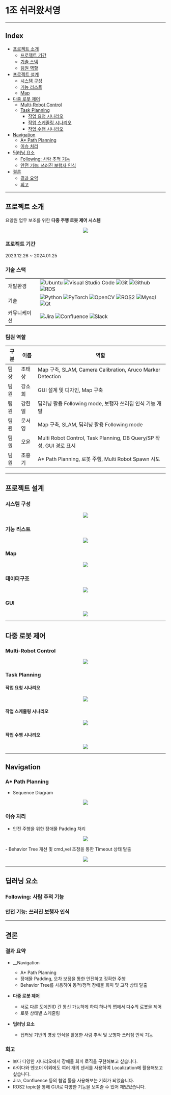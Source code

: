 # 1조 쉬러왔서영

---

## Index
- [프로젝트 소개](#프로젝트-소개)
  - [프로젝트 기간](#프로젝트-기간)
  - [기술 스택](#기술-스택)
  - [팀원 역할](#팀원-역할)
- [프로젝트 설계](#프로젝트-설계)
  - [시스템 구성](#시스템-구성)
  - [기능 리스트](#기능-리스트)
  - [Map](#map)
- [다중 로봇 제어](#다중-로봇-제어)
  - [Multi-Robot Control](#multi-robot-control)
  - [Task Planning](#task-planning)
    - [작업 요청 시나리오](#작업-요청-시나리오)
    - [작업 스케줄링 시나리오](#작업-스케줄링-시나리오)
    - [작업 수행 시나리오](#작업-수행-시나리오)
- [Navigation](#navigation)
  - [A* Path Planning](#a-path-planning)
  - [이슈 처리](#이슈-처리)
- [딥러닝 요소](#딥러닝-요소)
  - [Following: 사람 추적 기능](#following-사람-추적-기능)
  - [안전 기능: 쓰러진 보행자 인식](#안전-기능-쓰러진-보행자-인식)
- [결론](#결론)
  - [결과 요약](#결과-요약)
  - [회고](#회고)

---

## 프로젝트 소개
요양원 업무 보조를 위한 <b>다중 주행 로봇 제어 시스템</b>
<p align=center width="98%">
  <img src="./images/play.gif">
</p>

### 프로젝트 기간
2023.12.26 ~ 2024.01.25

### 기술 스택
|   |   |
|---|---|
|개발환경|![Ubuntu](https://img.shields.io/badge/Ubuntu-E95420?style=for-the-badge&logo=Ubuntu&logoColor=white) ![Visual Studio Code](https://img.shields.io/badge/Visual%20Studio%20Code-007ACC?style=for-the-badge&logo=Visual%20Studio%20Code&logoColor=white) ![Git](https://img.shields.io/badge/Git-F05032?style=for-the-badge&logo=Git&logoColor=white) ![Github](https://img.shields.io/badge/GitHub-181717?style=for-the-badge&logo=GitHub&logoColor=white) ![RDS](https://img.shields.io/badge/AWS%20RDS-527FFF?style=for-the-badge&logo=Amazon%20RDS&logoColor=white)||
|기술|![Python](https://img.shields.io/badge/python-3776AB?style=for-the-badge&logo=python&logoColor=white) ![PyTorch](https://img.shields.io/badge/PyTorch-EE4C2C?style=for-the-badge&logo=PyTorch&logoColor=white) ![OpenCV](https://img.shields.io/badge/OpenCV-5C3EE8?style=for-the-badge&logo=OpenCV&logoColor=white) ![ROS2](https://img.shields.io/badge/ROS2-22314E?style=for-the-badge&logo=ROS&logoColor=white) ![Mysql](https://img.shields.io/badge/mysql-4479A1?style=for-the-badge&logo=mysql&logoColor=white) ![Qt](https://img.shields.io/badge/Qt-41CD52?style=for-the-badge&logo=Qt&logoColor=white)|
|커뮤니케이션|![Jira](https://img.shields.io/badge/Jira-0052CC?style=for-the-badge&logo=Jira&logoColor=white) ![Confluence](https://img.shields.io/badge/Confluence-172B4D?style=for-the-badge&logo=Confluence&logoColor=white) ![Slack](https://img.shields.io/badge/slack-4A154B?style=for-the-badge&logo=slack&logoColor=white)|

### 팀원 역할

|구분|이름|역할|
|---|---|---|
|팀장|조태상|Map 구축, SLAM, Camera Calibration, Aruco Marker Detection|
|팀원|강소희|GUI 설계 및 디자인, Map 구축|
|팀원|강한얼|딥러닝 활용 Following mode, 보행자 쓰러짐 인식 기능 개발|
|팀원|문서영|Map 구축, SLAM, 딥러닝 활용 Following mode|
|팀원|오윤|Multi Robot Control, Task Planning, DB Query/SP 작성, GUI 경로 표시|
|팀원|조홍기|A* Path Planning, 로봇 주행, Multi Robot Spawn 시도|

---

## 프로젝트 설계

### 시스템 구성
<p align=center width="98%">
  <img src="./images/system_architecture.png">
</p>

### 기능 리스트
<p align=center width="98%">
  <img src="./images/functions.png">
</p>

### Map
<p align=center width="98%">
  <img src="./images/map.PNG">
</p>

### 데이터구조
<p align=center width="98%">
  <img src="./images/erd.png">
</p>

### GUI
<p align=center width="98%">
  <img src="./images/gui.png">
</p>

---

## 다중 로봇 제어

### Multi-Robot Control
<p align=center width="98%">
  <img src="./images/multi_robot_control.PNG">
</p>

### Task Planning
#### 작업 요청 시나리오
<p align=center width="98%">
  <img src="./images/task_req.png">
</p>

#### 작업 스케줄링 시나리오
<p align=center width="98%">
  <img src="./images/task_skd.png">
</p>

#### 작업 수행 시나리오
<p align=center width="98%">
  <img src="./images/task_run.png">
</p>

---

## Navigation

### A* Path Planning

- Sequence Diagram
<p align=center width="98%">
  <img src="./images/path_planning.png">
</p>

### 이슈 처리

- 안전 주행을 위한 장애물 Padding 처리
<p align=center width="98%">
  <img src="./images/path_planning_padding.png">
</p>
- Behavior Tree 개선 및 cmd_vel 조정을 통한 Timeout 상태 탈출
<p align=center width="98%">
  <img src="./images/BT.png">
</p>

---

## 딥러닝 요소

### Following: 사람 추적 기능

### 안전 기능: 쓰러진 보행자 인식

---

## 결론

### 결과 요약

- __Navigation
  - A* Path Planning
  - 장애물 Padding, 오차 보정을 통한 안전하고 정확한 주행
  - Behavior Tree를 사용하여 동적/정적 장애물 회피 및 고착 상태 탈출


- __다중 로봇 제어__
  - 서로 다른 도메인ID 간 통신 가능하게 하여 하나의 맵에서 다수의 로봇을 제어
  - 로봇 상태별 스케줄링

- __딥러닝 요소__
  - 딥러닝 기반의 영상 인식을 활용한 사람 추적 및 보행자 쓰러짐 인식 기능

### 회고
- 보다 다양한 시나리오에서 장애물 회피 로직을 구현해보고 싶습니다.
- 라이다와 엔코더 이외에도 여러 개의 센서를 사용하여 Localization에 활용해보고 싶습니다.
- Jira, Confluence 등의 협업 툴을 사용해보는 기회가 되었습니다.
- ROS2 topic을 통해 GUI로 다양한 기능을 보여줄 수 있어 재밌었습니다.
